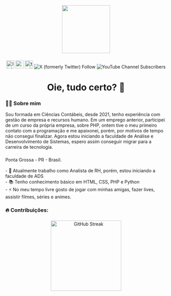 <div align="center">
  <img height="150" src="https://camo.githubusercontent.com/62da68eb62b1e5f175f7d1f0191dd89a653d7908feb22d37d4a0ab07365d6791/68747470733a2f2f6d656469612e67697068792e636f6d2f6d656469612f4d3967624264396e6244724f5475314d71782f67697068792e676966"  />
</div>

###

<div align="center">
  <img src="https://img.shields.io/static/v1?message=LinkedIn&logo=linkedin&label=&color=0077B5&logoColor=white&labelColor=&style=for-the-badge" height="25" alt="linkedin logo"  />
  <img src="https://img.shields.io/static/v1?message=Youtube&logo=youtube&label=&color=FF0000&logoColor=white&labelColor=&style=for-the-badge" height="25" alt="youtube logo"  />
  <img src="https://img.shields.io/twitter/follow/loren_batist" height="25" alt="twitter logo"  />
  <img alt="X (formerly Twitter) Follow" src="https://img.shields.io/twitter/follow/loren_batist">

  <img alt="YouTube Channel Subscribers" src="https://img.shields.io/youtube/channel/subscribers/UC9DTJhSZYW0pybfDgzj0Dig">
</div>

###

<h1 align="center">Oie, tudo certo? 👋</h1>

###

<h3 align="left">👩‍💻  Sobre mim</h3>
<p align="left"> Sou formada em Ciências Contábeis, desde 2021, tenho experiência com gestão de empresa e recursos humano. Em um emprego anterior, participei de um curso da própria empresa, sobre PHP, ontem tive o meu primeiro contato com a programação e me apaixonei, porém, por motivos de tempo não consegui finalizar. Agora estou iniciando a faculdade de Análise e Desenvolvimento de Sistemas, espero assim conseguir migrar para a carreira de tecnologia.</p>

###

<p align="left">Ponta Grossa - PR - Brasil.<br><br>- 🔭 Atualmente trabalho como Analista de RH, porém, estou iniciando a faculdade de ADS <br>- 📚 Tenho conhecimento básico em HTML, CSS, PHP e Python <br>- ⚡ No meu tempo livre gosto de jogar com minhas amigas, fazer lives, assistir filmes, séries e animes. </p>

###

<h3 align="left">🔥 Contribuições:</h3>

###

<div align="center">
  <img src="https://streak-stats.demolab.com?user=lorenbatista&theme=blueberry&border_radius=4.2" height="220" alt="GitHub Streak"  />
</div>

###
